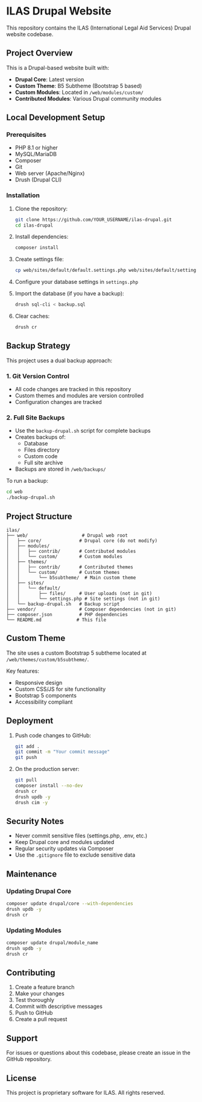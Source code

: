 # ILAS Drupal Website

This repository contains the ILAS (International Legal Aid Services) Drupal website codebase.

## Project Overview

This is a Drupal-based website built with:
- **Drupal Core**: Latest version
- **Custom Theme**: B5 Subtheme (Bootstrap 5 based)
- **Custom Modules**: Located in `/web/modules/custom/`
- **Contributed Modules**: Various Drupal community modules

## Local Development Setup

### Prerequisites
- PHP 8.1 or higher
- MySQL/MariaDB
- Composer
- Git
- Web server (Apache/Nginx)
- Drush (Drupal CLI)

### Installation

1. Clone the repository:
   ```bash
   git clone https://github.com/YOUR_USERNAME/ilas-drupal.git
   cd ilas-drupal
   ```

2. Install dependencies:
   ```bash
   composer install
   ```

3. Create settings file:
   ```bash
   cp web/sites/default/default.settings.php web/sites/default/settings.php
   ```

4. Configure your database settings in `settings.php`

5. Import the database (if you have a backup):
   ```bash
   drush sql-cli < backup.sql
   ```

6. Clear caches:
   ```bash
   drush cr
   ```

## Backup Strategy

This project uses a dual backup approach:

### 1. Git Version Control
- All code changes are tracked in this repository
- Custom themes and modules are version controlled
- Configuration changes are tracked

### 2. Full Site Backups
- Use the `backup-drupal.sh` script for complete backups
- Creates backups of:
  - Database
  - Files directory
  - Custom code
  - Full site archive
- Backups are stored in `/web/backups/`

To run a backup:
```bash
cd web
./backup-drupal.sh
```

## Project Structure

```
ilas/
├── web/                    # Drupal web root
│   ├── core/              # Drupal core (do not modify)
│   ├── modules/           
│   │   ├── contrib/       # Contributed modules
│   │   └── custom/        # Custom modules
│   ├── themes/
│   │   ├── contrib/       # Contributed themes
│   │   └── custom/        # Custom themes
│   │       └── b5subtheme/  # Main custom theme
│   ├── sites/
│   │   └── default/
│   │       ├── files/     # User uploads (not in git)
│   │       └── settings.php # Site settings (not in git)
│   └── backup-drupal.sh   # Backup script
├── vendor/                # Composer dependencies (not in git)
├── composer.json          # PHP dependencies
└── README.md             # This file
```

## Custom Theme

The site uses a custom Bootstrap 5 subtheme located at `/web/themes/custom/b5subtheme/`.

Key features:
- Responsive design
- Custom CSS/JS for site functionality
- Bootstrap 5 components
- Accessibility compliant

## Deployment

1. Push code changes to GitHub:
   ```bash
   git add .
   git commit -m "Your commit message"
   git push
   ```

2. On the production server:
   ```bash
   git pull
   composer install --no-dev
   drush cr
   drush updb -y
   drush cim -y
   ```

## Security Notes

- Never commit sensitive files (settings.php, .env, etc.)
- Keep Drupal core and modules updated
- Regular security updates via Composer
- Use the `.gitignore` file to exclude sensitive data

## Maintenance

### Updating Drupal Core
```bash
composer update drupal/core --with-dependencies
drush updb -y
drush cr
```

### Updating Modules
```bash
composer update drupal/module_name
drush updb -y
drush cr
```

## Contributing

1. Create a feature branch
2. Make your changes
3. Test thoroughly
4. Commit with descriptive messages
5. Push to GitHub
6. Create a pull request

## Support

For issues or questions about this codebase, please create an issue in the GitHub repository.

## License

This project is proprietary software for ILAS. All rights reserved.
